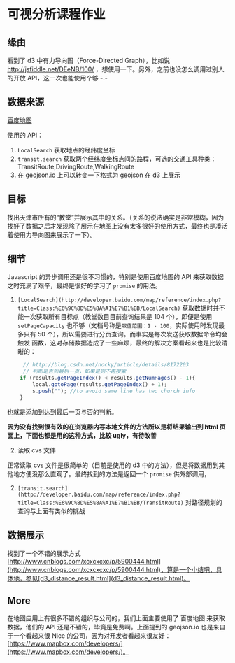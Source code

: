 # 可视分析课程作业

## 缘由

看到了 d3 中有力导向图（Force-Directed Graph），比如说 http://jsfiddle.net/DEeNB/100/ ，想使用一下。另外，之前也没怎么调用过别人的开放 API，这一次也能使用个够 -.-

## 数据来源

[百度地图](http://lbsyun.baidu.com/index.php)

使用的 API：

1. `LocalSearch` 获取地点的经纬度坐标
2. `transit.search` 获取两个经纬度坐标点间的路程，可选的交通工具种类：TransitRoute,DrivingRoute,WalkingRoute
3. 在 [geojson.io](http://geojson.io) 上可以转变一下格式为 geojson 在 d3 上展示

## 目标

找出天津市所有的“教堂”并展示其中的关系。（关系的说法确实是非常模糊，因为找好了数据之后才发现除了展示在地图上没有太多很好的使用方式，最终也是凑活着使用力导向图来展示了一下）。

## 细节

Javascript 的异步调用还是很不习惯的，特别是使用百度地图的 API 来获取数据之时充满了艰辛，最终是很好的学习了 `promise` 的用法。

1. `[LocalSearch](http://developer.baidu.com/map/reference/index.php?title=Class:%E6%9C%8D%E5%8A%A1%E7%B1%BB/LocalSearch)` 获取数据时并不能一次获取所有目标点（教堂数目目前查询结果是 104 个），即便是使用 `setPageCapacity` 也不够（文档号称是`取值范围：1 - 100`，实际使用时发现最多只有 50 个），所以需要进行分页查询。而事实是每次发送获取数据命令均会触发 函数，这对存储数据造成了一些麻烦，最终的解决方案看起来也是比较清晰的：

``` javascript
     // http://blog.csdn.net/nocky/article/details/8172203
     // 判断是否到最后一页，如果是则不再搜索
    if (results.getPageIndex() < results.getNumPages() - 1){
        local.gotoPage(results.getPageIndex() + 1);
        s.push(""); //to avoid same line has two church info
    }
```

也就是添加到达到最后一页与否的判断。

**因为没有找到很有效的在浏览器内写本地文件的方法所以是将结果输出到 html 页面上，下面也都是用的这种方式，比较 ugly，有待改善**

2. 读取 cvs 文件

正常读取 cvs 文件是很简单的（目前是使用的 d3 中的方法），但是将数据用到其他地方便没那么直观了。最终找到的方法是返回一个 `promise` 供外部调用，


2. `[transit.search](http://developer.baidu.com/map/reference/index.php?title=Class:%E6%9C%8D%E5%8A%A1%E7%B1%BB/TransitRoute)` 对路径规划的查询与上面有类似的挑战

## 数据展示

找到了一个不错的展示方式 [http://www.cnblogs.com/xcxcxcxc/p/5900444.html](http://www.cnblogs.com/xcxcxcxc/p/5900444.html)，算是一个小结吧，具体地，参见[d3_distance_result.html](d3_distance_result.html)。

## More

在地图应用上有很多不错的组织与公司的，我们上面主要使用了 百度地图 来获取数据，他们的 API 还是不错的，毕竟是免费啊。上面提到的 geojson.io 也是来自于一个看起来很 Nice 的公司，因为对开发者看起来很友好：[https://www.mapbox.com/developers/](https://www.mapbox.com/developers/)。